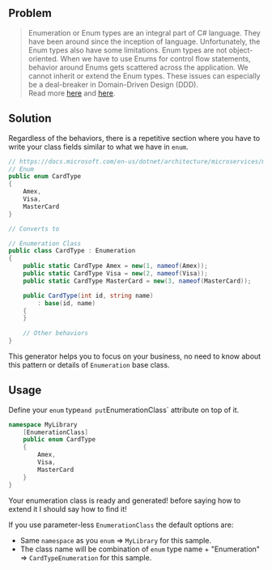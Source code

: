 


## Problem

> Enumeration or Enum types are an integral part of C# language. They have been around since the inception of language. Unfortunately, the Enum types also have some limitations. Enum types are not object-oriented. When we have to use Enums for control flow statements, behavior around Enums gets scattered across the application. We cannot inherit or extend the Enum types. These issues can especially be a deal-breaker in Domain-Driven Design (DDD).<br/> Read more [here](https://ankitvijay.net/2020/05/21/introduction-enumeration-class/) and [here](https://docs.microsoft.com/en-us/dotnet/architecture/microservices/microservice-ddd-cqrs-patterns/enumeration-classes-over-enum-types).

## Solution

Regardless of the behaviors, there is a repetitive section where you have to write your class fields similar to what we have in `enum`.

```cs
// https://docs.microsoft.com/en-us/dotnet/architecture/microservices/microservice-ddd-cqrs-patterns/enumeration-classes-over-enum-types
// Enum
public enum CardType
{
    Amex,
    Visa,
    MasterCard
}

// Converts to

// Enumeration Class
public class CardType : Enumeration
{
    public static CardType Amex = new(1, nameof(Amex));
    public static CardType Visa = new(2, nameof(Visa));
    public static CardType MasterCard = new(3, nameof(MasterCard));

    public CardType(int id, string name)
        : base(id, name)
    {
    }
    
    // Other behaviors
}

```

This generator helps you to focus on your business, no need to know about this pattern or details of `Enumeration` base class.

## Usage

Define your `enum` type` and put `EnumerationClass` attribute on top of it.

```cs
namespace MyLibrary
    [EnumerationClass]
    public enum CardType
    {
        Amex,
        Visa,
        MasterCard
    }
}
```

Your enumeration class is ready and generated! before saying how to extend it I should say how to find it!

If you use parameter-less `EnumerationClass` the default options are:

* Same `namespace` as you `enum` =>  `MyLibrary` for this sample.
* The class name will be combination of `enum` type name + "Enumeration" => `CardTypeEnumeration` for this sample.




